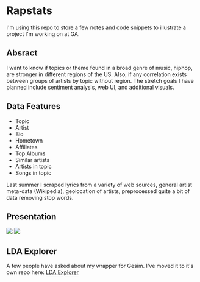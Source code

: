 # Rapstats
I'm using this repo to store a few notes and code snippets to illustrate a project I'm working on at GA.

## Absract

I want to know if topics or theme found in a broad genre of music, hiphop, are stronger in different regions of the US.  Also, if any correlation exists between groups of artists by topic without region.  The stretch goals I have planned include sentiment analysis, web UI, and additional visuals.

## Data Features

* Topic
* Artist 
* Bio
* Hometown
* Affiliates 
* Top Albums
* Similar artists
* Artists in topic 
* Songs in topic

Last summer I scraped lyrics from a variety of web sources, general artist meta-data (Wikipedia), geolocation of artists, preprocessed quite a bit of data removing stop words.

## Presentation

[<img src="http://snag.gy/xHvGW.jpg">](http://goo.gl/VtNFrI)
[<img src="http://snag.gy/huGiO.jpg">](http://goo.gl/VtNFrI)

## LDA Explorer

A few people have asked about my wrapper for Gesim.  I've moved it to it's own repo here:  <a href="https://github.com/dyerrington/LDAExplorer">LDA Explorer</a>
